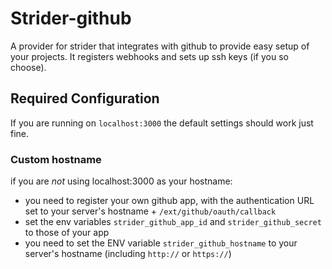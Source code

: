 
# Strider-github

A provider for strider that integrates with github to provide easy setup of
your projects. It registers webhooks and sets up ssh keys (if you so choose).

## Required Configuration

If you are running on `localhost:3000` the default settings should work just fine.

### Custom hostname

if you are *not* using localhost:3000 as your hostname:

- you need to register your own github app, with the authentication URL set to your server's hostname + `/ext/github/oauth/callback`
- set the env variables `strider_github_app_id` and `strider_github_secret` to those of your app
- you need to set the ENV variable `strider_github_hostname` to your server's hostname (including `http://` or `https://`)
